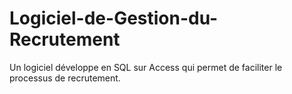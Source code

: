 # Logiciel-de-Gestion-du-Recrutement
 Un logiciel développe en SQL sur Access qui permet de faciliter le processus de recrutement.
